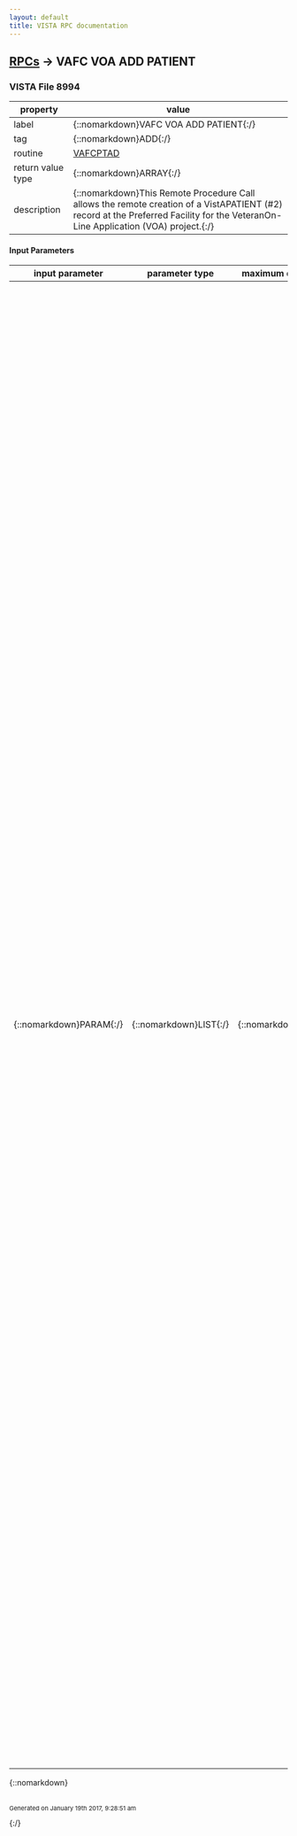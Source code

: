 ```yaml
---
layout: default
title: VISTA RPC documentation
---
```




## [RPCs](TableOfContent.md) &#8594; VAFC VOA ADD PATIENT 



### VISTA File 8994 


 property | value 
--- | --- 
 label | {::nomarkdown}VAFC VOA ADD PATIENT{:/}
 tag | {::nomarkdown}ADD{:/}
 routine | [VAFCPTAD](http://code.osehra.org/dox/Routine_VAFCPTAD_source.html)
 return value type | {::nomarkdown}ARRAY{:/}
 description | {::nomarkdown}This Remote Procedure Call allows the remote creation of a VistAPATIENT (#2) record at the Preferred Facility for the VeteranOn-Line Application (VOA) project.{:/}

#### Input Parameters

| input parameter | parameter type | maximum data length | required | description | 
| --- | --- | --- | --- | --- | 
| {::nomarkdown}PARAM{:/} | {::nomarkdown}LIST{:/} | {::nomarkdown}2000{:/} | {::nomarkdown}true{:/} | {::nomarkdown}PARAM may contain the following values: (R) Required (O) OptionalThe values are passed into this RPC from the Master Patient Index (MPI) via the MPI PSIM ADD PREF FACILITY Remote Procedure.  If internal formatvalues are sent, they are converted to the external value for the UPDATE^DIE call.          (R) PARAM(\PRFCLTY\) = Preferred Facility Station Number.  Must be                             the same as the receiving site.     (R) PARAM(\NAME\) = Last Name^First Name^Middle Name^Suffix is                         converted to: Last Name<comma>First Name<space>                         Middle Name<space>Suffix                         NAME of the applicant to be added to the PATIENT                         (#2) file.     (R) PARAM(\GENDER\) = External format - MALE or FEMALE                           SEX of the applicant to be added to the PATIENT                           (#2) file.     (R) PARAM(\DOB\) = External date format; can be imprecise. Month                        and/or day alone, without year is not allowed.                        DATE OF BIRTH of the applicant to be added to the                        PATIENT (#2) file.     (R) PARAM(\SSN\) = Format: nine numbers / no dashes, or a NULL value.                        If SSN is sent with a null value, then on the                        VistA side, the patient is given a PSEUDO SSN                        number and the PSEUDO SSN REASON field is also set                        to \SSN UNKNOWN/FOLLOW-UP REQUIRED\.  SOCIAL                        SECURITY NUMBER of the applicant to be added to                        the PATIENT (#2) file.     (R) PARAM(\SRVCNCTD\) = YES or NO                             Is the applicant to be added to the PATIENT                             (#2) file SERVICE CONNECTED?     (R) PARAM(\TYPE\) = Primary patient TYPE:                         ACTIVE DUTY,                         ALLIED VETERAN,                         COLLATERAL,                         EMPLOYEE,                         MILITARY RETIREE,                         NON-VETERAN (OTHER),                         NSC VETERAN,                         SC VETERAN, OR                         TRICARE                         Primary patient TYPE of the applicant to be added                         to the PATIENT (#2) file.     (R) PARAM(\VET\) = YES or NO                        Is the applicant to be added to the PATIENT (#2)                        file a VETERAN?     (R) PARAM(\FULLICN \) = A 10 digit NUMBER, followed by V (delimiter),                             followed by a 6 digit CHECKSUM NUMBER.                             The full INTEGRATION CONTROL NUMBER (ICN)                             of the applicant to be added to the PATIENT                             (#2) file.              (O) PARAM(\POBCTY\) = City name.  PLACE OF BIRTH [CITY] of the                            applicant to be added to the PATIENT (#2) file.     (O) PARAM(\POBST\) = The incoming 2 character STATE ABBREVIATION                          is converted to the STATE NAME.  PLACE OF                          BIRTH [STATE] of the applicant to be added                          to the PATIENT (#2) file.     (O) PARAM(\MMN\) = MOTHER'S MAIDEN NAME.  Maiden name of the mother                        of the applicant to be added to the PATIENT (#2)                         file.     (O) PARAM(\MBI\) = MULTIPLE BIRTH INDICATOR. Y or N     (O) PARAM(\ALIAS\,#) = ALIAS NAME (Last Name^First Name^Middle                            Name^Suffix) is converted to: (Last Name                            <comma>First Name<space>Middle Name<space>                            Suffix)^ALIAS SSN                            The # subscript is a sequential number.{:/} | 

{::nomarkdown} <br/><br/><p style="font-size: 11px">Generated on January 19th 2017, 9:28:51 am</p>{:/}